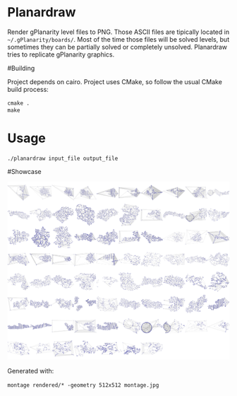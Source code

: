 # Planardraw

Render gPlanarity level files to PNG. Those ASCII files are tipically located in `~/.gPlanarity/boards/`. Most of the time those files will be solved levels, but sometimes they can be partially solved or completely unsolved. Planardraw tries to replicate gPlanarity graphics.

#Building

Project depends on cairo.
Project uses CMake, so follow the usual CMake build process:

```
cmake .
make
```

# Usage

`./planardraw input_file output_file`

#Showcase

![Montage of levels rendered with Planardraw](montage.jpg?raw=true)

Generated with:

`montage rendered/* -geometry 512x512 montage.jpg`

